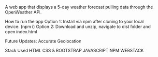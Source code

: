 A web app that displays a 5-day weather forecast pulling data through the OpenWeather API.

How to run the app
Option 1: Install via npm after cloning to your local device. (npm i)
Option 2: Download and unzip, navigate to dist folder and open index.html

Future Updates:
Accurate Geolocation


Stack Used
HTML
CSS & BOOTSTRAP
JAVASCRIPT
NPM
WEBSTACK
